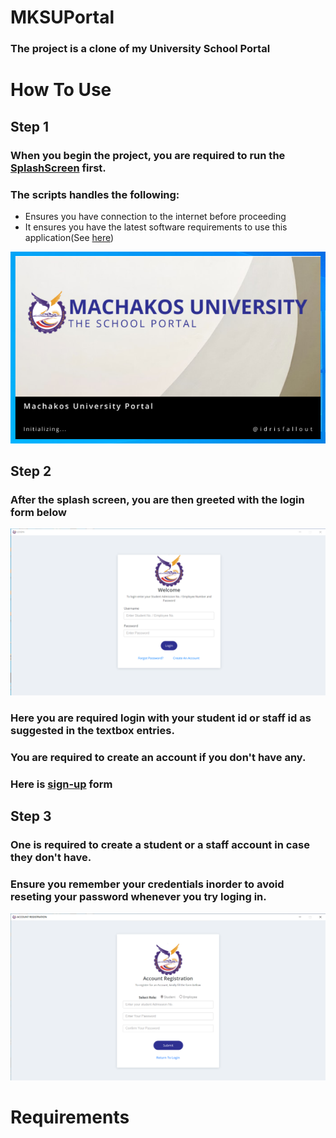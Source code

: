 # MKSUPortal
### The project is a clone of my University School Portal

# How To Use
## Step 1
### When you begin the project, you are required to run the [SplashScreen][splash-screen] first.<br>
### The scripts handles the following:
- Ensures you have connection to the internet before proceeding
- It ensures you have the latest software requirements to use this application(See [here](#requirements))

![SPLASH...](screenshots/splash.png?raw=true "Optional Title")

## Step 2
### After the splash screen, you are then greeted with the login form below

![LOGIN...](screenshots/login.png?raw=true "Optional Title")

### Here you are required login with your student id or staff id as suggested in the textbox entries.
### You are required to create an account if you don't have any.
### Here is [sign-up](#step-3) form

## Step 3
### One is required to create a student or a staff account in case they don't have.<br>
### Ensure you remember your credentials inorder to avoid reseting your password whenever you try loging in.

![SIGN-UP...](screenshots/sign-up.png?raw=true "Optional Title")


# Requirements

[splash-screen]: splash_screen.py
